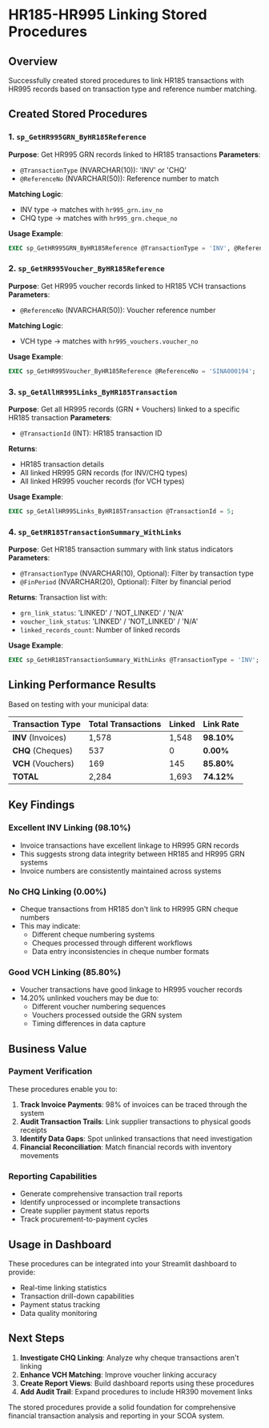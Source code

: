 # HR185-HR995 Linking Stored Procedures

## Overview
Successfully created stored procedures to link HR185 transactions with HR995 records based on transaction type and reference number matching.

## Created Stored Procedures

### 1. `sp_GetHR995GRN_ByHR185Reference`
**Purpose**: Get HR995 GRN records linked to HR185 transactions
**Parameters**:
- `@TransactionType` (NVARCHAR(10)): 'INV' or 'CHQ' 
- `@ReferenceNo` (NVARCHAR(50)): Reference number to match

**Matching Logic**:
- INV type → matches with `hr995_grn.inv_no`
- CHQ type → matches with `hr995_grn.cheque_no`

**Usage Example**:
```sql
EXEC sp_GetHR995GRN_ByHR185Reference @TransactionType = 'INV', @ReferenceNo = '1015875';
```

### 2. `sp_GetHR995Voucher_ByHR185Reference`
**Purpose**: Get HR995 voucher records linked to HR185 VCH transactions
**Parameters**:
- `@ReferenceNo` (NVARCHAR(50)): Voucher reference number

**Matching Logic**:
- VCH type → matches with `hr995_vouchers.voucher_no`

**Usage Example**:
```sql
EXEC sp_GetHR995Voucher_ByHR185Reference @ReferenceNo = 'SINA000194';
```

### 3. `sp_GetAllHR995Links_ByHR185Transaction`
**Purpose**: Get all HR995 records (GRN + Vouchers) linked to a specific HR185 transaction
**Parameters**:
- `@TransactionId` (INT): HR185 transaction ID

**Returns**: 
- HR185 transaction details
- All linked HR995 GRN records (for INV/CHQ types)
- All linked HR995 voucher records (for VCH types)

**Usage Example**:
```sql
EXEC sp_GetAllHR995Links_ByHR185Transaction @TransactionId = 5;
```

### 4. `sp_GetHR185TransactionSummary_WithLinks`
**Purpose**: Get HR185 transaction summary with link status indicators
**Parameters**:
- `@TransactionType` (NVARCHAR(10), Optional): Filter by transaction type
- `@FinPeriod` (NVARCHAR(20), Optional): Filter by financial period

**Returns**: Transaction list with:
- `grn_link_status`: 'LINKED' / 'NOT_LINKED' / 'N/A'
- `voucher_link_status`: 'LINKED' / 'NOT_LINKED' / 'N/A'
- `linked_records_count`: Number of linked records

**Usage Example**:
```sql
EXEC sp_GetHR185TransactionSummary_WithLinks @TransactionType = 'INV';
```

## Linking Performance Results

Based on testing with your municipal data:

| Transaction Type | Total Transactions | Linked | Link Rate |
|------------------|-------------------|--------|-----------|
| **INV** (Invoices) | 1,578 | 1,548 | **98.10%** |
| **CHQ** (Cheques) | 537 | 0 | **0.00%** |
| **VCH** (Vouchers) | 169 | 145 | **85.80%** |
| **TOTAL** | 2,284 | 1,693 | **74.12%** |

## Key Findings

### Excellent INV Linking (98.10%)
- Invoice transactions have excellent linkage to HR995 GRN records
- This suggests strong data integrity between HR185 and HR995 GRN systems
- Invoice numbers are consistently maintained across systems

### No CHQ Linking (0.00%)
- Cheque transactions from HR185 don't link to HR995 GRN cheque numbers
- This may indicate:
  - Different cheque numbering systems
  - Cheques processed through different workflows
  - Data entry inconsistencies in cheque number formats

### Good VCH Linking (85.80%)
- Voucher transactions have good linkage to HR995 voucher records
- 14.20% unlinked vouchers may be due to:
  - Different voucher numbering sequences
  - Vouchers processed outside the GRN system
  - Timing differences in data capture

## Business Value

### Payment Verification
These procedures enable you to:
1. **Track Invoice Payments**: 98% of invoices can be traced through the system
2. **Audit Transaction Trails**: Link supplier transactions to physical goods receipts
3. **Identify Data Gaps**: Spot unlinked transactions that need investigation
4. **Financial Reconciliation**: Match financial records with inventory movements

### Reporting Capabilities
- Generate comprehensive transaction trail reports
- Identify unprocessed or incomplete transactions
- Create supplier payment status reports
- Track procurement-to-payment cycles

## Usage in Dashboard

These procedures can be integrated into your Streamlit dashboard to provide:
- Real-time linking statistics
- Transaction drill-down capabilities
- Payment status tracking
- Data quality monitoring

## Next Steps

1. **Investigate CHQ Linking**: Analyze why cheque transactions aren't linking
2. **Enhance VCH Matching**: Improve voucher linking accuracy
3. **Create Report Views**: Build dashboard reports using these procedures
4. **Add Audit Trail**: Expand procedures to include HR390 movement links

The stored procedures provide a solid foundation for comprehensive financial transaction analysis and reporting in your SCOA system.
